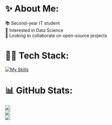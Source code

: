 # ✨ About Me:
📚 Second-year IT student  
🤖 Interested in Data Science  
🤝 Looking to collaborate on open-source projects  

# 👨‍💻 Tech Stack:
[![My Skills](https://skillicons.dev/icons?i=py,qt,mysql,linux,windows,apple,git,github,docker)](https://skillicons.dev)

# 📊 GitHub Stats:
![](https://github-readme-stats.vercel.app/api?username=notice4&theme=vue&hide_border=false&include_all_commits=true&count_private=true)<br/>
![](https://nirzak-streak-stats.vercel.app/?user=notice4&theme=vue&hide_border=false)<br/>
![](https://github-readme-stats.vercel.app/api/top-langs/?username=notice4&theme=vue&hide_border=false&include_all_commits=true&count_private=true&layout=compact)
